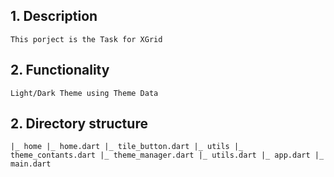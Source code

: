 ## 1. Description
``
This porject is the Task for XGrid
``

## 2. Functionality

``
Light/Dark Theme using Theme Data
``

## 2. Directory structure

``
|_ home
    |_ home.dart
    |_ tile_button.dart
|_ utils
    |_ theme_contants.dart
    |_ theme_manager.dart
    |_ utils.dart
|_ app.dart
|_ main.dart
``

